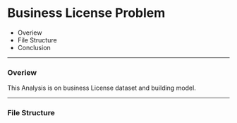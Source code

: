 # Business License Problem

* Overiew
* File Structure
* Conclusion

------------------------------------------------------------------------------------------------------------------------------------

### Overiew

This Analysis is on business License dataset and building model.

-------------------------------------------------------------------------------------------------------------------------------------

### File Structure 

